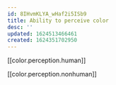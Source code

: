 ```yaml
---
id: 8IHvmKLYA_wHaf2i5ISb9
title: Ability to perceive color
desc: ''
updated: 1624513466461
created: 1624351702950
---
```


[[color.perception.human]]

[[color.perception.nonhuman]]
